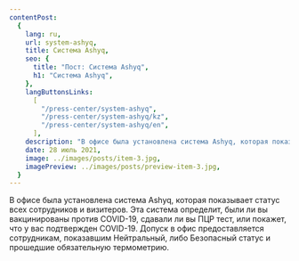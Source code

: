 ```yaml
---
contentPost:
  {
    lang: ru,
    url: system-ashyq,
    title: Система Ashyq,
    seo: {
      title: "Пост: Система Ashyq",
      h1: "Система Ashyq",
    },
    langButtonsLinks:
      [
        "/press-center/system-ashyq",
        "/press-center/system-ashyq/kz",
        "/press-center/system-ashyq/en",
      ],
    description: "В офисе была установлена система Ashyq, которая показывает ...",
    date: 28 июль 2021,
    image: ../images/posts/item-3.jpg,
    imagePreview: ../images/posts/preview-item-3.jpg,
  }
---
```


В офисе была установлена система Ashyq, которая показывает статус всех сотрудников и визитеров. Эта система определит, были ли вы вакцинированы против COVID-19, сдавали ли вы ПЦР тест, или покажет, что у вас подтвержден COVID-19. Допуск в офис предоставляется сотрудникам, показавшим Нейтральный, либо Безопасный статус и прошедшие обязательную термометрию.